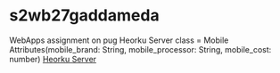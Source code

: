 # s2wb27gaddameda
WebApps assignment on pug Heorku Server class = Mobile Attributes(mobile_brand: String, mobile_processor: String, mobile_cost: number) 
<a href="https://s2wb27gaddameda.herokuapp.com/">Heorku Server</a>
